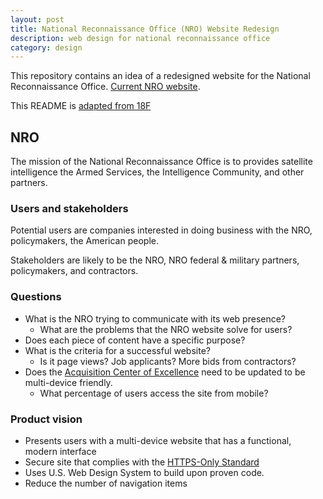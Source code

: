 ```yaml
---
layout: post
title: National Reconnaissance Office (NRO) Website Redesign
description: web design for national reconnaissance office
category: design
---
```


This repository contains an idea of a redesigned website for the National Reconnaissance Office. [Current NRO website](http://nro.gov/).

This README is [adapted from 18F](https://github.com/18F/afrs-pa/blob/master/README.md)

## NRO

The mission of the National Reconnaissance Office is to provides satellite intelligence the Armed Services, the Intelligence Community, and other partners.

### Users and stakeholders

Potential users are companies interested in doing business with the NRO, policymakers, the American people.

Stakeholders are likely to be the NRO, NRO federal & military partners, policymakers, and contractors.

### Questions

- What is the NRO trying to communicate with its web presence?
    - What are the problems that the NRO website solve for users?
- Does each piece of content have a specific purpose?
- What is the criteria for a successful website?
    - Is it page views? Job applicants? More bids from contractors? 
- Does the [Acquisition Center of Excellence](https://acq.westfields.net/) need to be updated to be multi-device friendly.
    - What percentage of users access the site from mobile?

### Product vision

- Presents users with a multi-device website that has a functional, modern interface
- Secure site that complies with the [HTTPS-Only Standard](https://https.cio.gov/)
- Uses U.S. Web Design System to build upon proven code.
- Reduce the number of navigation items
